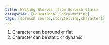 ```yaml
---
title: Writing Stories (from Soroush Class)
categories: [Educational,Story-Writing]
tags: [soroush course,storytelling,characters]
---
```


1. Character can be round or flat
2. Character can be static or dynamic